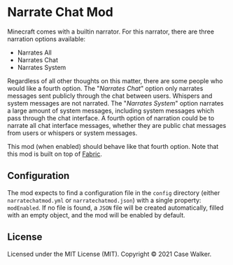 # Narrate Chat Mod

Minecraft comes with a builtin narrator. For this narrator, there are three narration options available:

* Narrates All
* Narrates Chat
* Narrates System

Regardless of all other thoughts on this matter, there are some people who would like a fourth option. The "_Narrates 
Chat_" option only narrates messages sent publicly through the chat between users. Whispers and system messages are not
narrated. The "_Narrates System_" option narrates a large amount of system messages, including system messages which
pass through the chat interface. A fourth option of narration could be to narrate all chat interface messages, whether
they are public chat messages from users or whispers or system messages.

This mod (when enabled) should behave like that fourth option. Note that this mod is built on top of 
[Fabric](https://fabricmc.net/).

## Configuration

The mod expects to find a configuration file in the `config` directory (either `narratechatmod.yml` or
`narratechatmod.json`) with a single property: `modEnabled`. If no file is found, a `JSON` file will be created
automatically, filled with an empty object, and the mod will be enabled by default.

## License

Licensed under the MIT License (MIT). Copyright © 2021 Case Walker.
